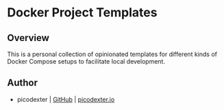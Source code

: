 # Docker Project Templates

## Overview

This is a personal collection of opinionated templates for different kinds of Docker Compose setups to facilitate
local development.

## Author

*   picodexter | [GitHub](https://github.com/picodexter) | [picodexter.io](https://picodexter.io/)
